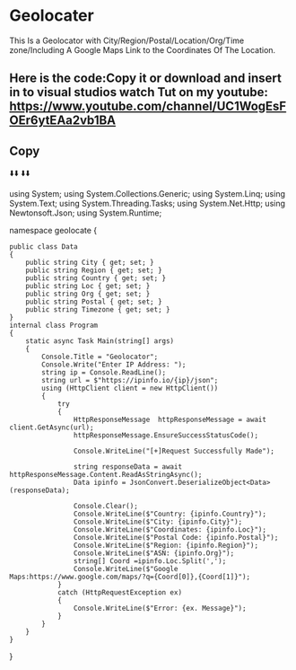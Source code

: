 # Geolocater 
This Is a Geolocator with City/Region/Postal/Location/Org/Time zone/Including A Google Maps Link to the Coordinates Of The Location.

Here is the code:Copy it or download and insert in to visual studios watch Tut on my youtube: https://www.youtube.com/channel/UC1WogEsFOEr6ytEAa2vb1BA
--------------------------------------------------------------------------------------------




  Copy
  ----
  ⬇️⬇️
  ⬇️⬇️
  
using System;
using System.Collections.Generic;
using System.Linq;
using System.Text;
using System.Threading.Tasks;
using System.Net.Http;
using Newtonsoft.Json;
using System.Runtime;

namespace geolocate
{

    public class Data
    {
        public string City { get; set; }
        public string Region { get; set; }
        public string Country { get; set; }
        public string Loc { get; set; }
        public string Org { get; set; }
        public string Postal { get; set; }
        public string Timezone { get; set; }
    }
    internal class Program
    {
        static async Task Main(string[] args)
        {
            Console.Title = "Geolocator";
            Console.Write("Enter IP Address: ");
            string ip = Console.ReadLine();
            string url = $"https://ipinfo.io/{ip}/json";
            using (HttpClient client = new HttpClient())
            {
                try
                {
                    HttpResponseMessage  httpResponseMessage = await client.GetAsync(url);
                    httpResponseMessage.EnsureSuccessStatusCode();

                    Console.WriteLine("[+]Request Successfully Made");

                    string responseData = await httpResponseMessage.Content.ReadAsStringAsync();
                    Data ipinfo = JsonConvert.DeserializeObject<Data>(responseData);

                    Console.Clear();
                    Console.WriteLine($"Country: {ipinfo.Country}");
                    Console.WriteLine($"City: {ipinfo.City}");
                    Console.WriteLine($"Coordinates: {ipinfo.Loc}");
                    Console.WriteLine($"Postal Code: {ipinfo.Postal}");
                    Console.WriteLine($"Region: {ipinfo.Region}");
                    Console.WriteLine($"ASN: {ipinfo.Org}");
                    string[] Coord =ipinfo.Loc.Split(',');
                    Console.WriteLine($"Google Maps:https://www.google.com/maps/?q={Coord[0]},{Coord[1]}");
                }   
                catch (HttpRequestException ex)
                { 
                    Console.WriteLine($"Error: {ex. Message}");
                }           
            }   
        }
    }
}

